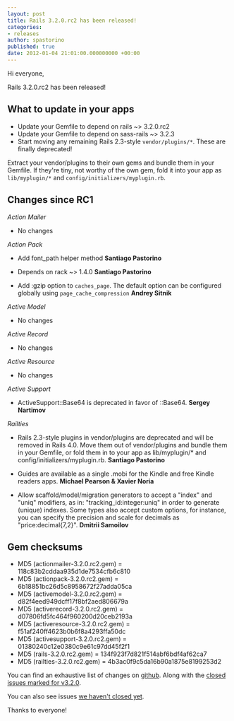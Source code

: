 ```yaml
---
layout: post
title: Rails 3.2.0.rc2 has been released!
categories:
- releases
author: spastorino
published: true
date: 2012-01-04 21:01:00.000000000 +00:00
---
```

Hi everyone,

Rails 3.2.0.rc2 has been released!

## What to update in your apps

* Update your Gemfile to depend on rails ~> 3.2.0.rc2
* Update your Gemfile to depend on sass-rails ~> 3.2.3
* Start moving any remaining Rails 2.3-style `vendor/plugins/*`. These are finally deprecated!

Extract your vendor/plugins to their own gems and bundle them in your Gemfile. If they're tiny, not worthy of the own gem, fold it into your app as `lib/myplugin/*` and `config/initializers/myplugin.rb`.


## Changes since RC1

*Action Mailer*

* No changes


*Action Pack*

*   Add font_path helper method **Santiago Pastorino**

*   Depends on rack ~> 1.4.0 **Santiago Pastorino**

*   Add :gzip option to `caches_page`. The default option can be configured globally using `page_cache_compression` **Andrey Sitnik**


*Active Model*

* No changes


*Active Record*

* No changes


*Active Resource*

* No changes


*Active Support*

*   ActiveSupport::Base64 is deprecated in favor of ::Base64. **Sergey Nartimov**


*Railties*

*   Rails 2.3-style plugins in vendor/plugins are deprecated and will be removed in Rails 4.0. Move them out of vendor/plugins and bundle them in your Gemfile, or fold them in to your app as lib/myplugin/* and config/initializers/myplugin.rb. **Santiago Pastorino**

*   Guides are available as a single .mobi for the Kindle and free Kindle readers apps. **Michael Pearson & Xavier Noria**

*   Allow scaffold/model/migration generators to accept a "index" and "uniq" modifiers, as in: "tracking_id:integer:uniq" in order to generate (unique) indexes. Some types also accept custom options, for instance, you can specify the precision and scale for decimals as "price:decimal{7,2}". **Dmitrii Samoilov**


## Gem checksums

* MD5 (actionmailer-3.2.0.rc2.gem) = 118c83b2cddaa935d1de7534cfb6c810
* MD5 (actionpack-3.2.0.rc2.gem) = 6b18851bc26d5c8958672f27adda05ca
* MD5 (activemodel-3.2.0.rc2.gem) = d82f4eed949dcff17f8bf2aed806679a
* MD5 (activerecord-3.2.0.rc2.gem) = d07806fd5fc464f960200d20ceb2193a
* MD5 (activeresource-3.2.0.rc2.gem) = f51af240ff4623b0b6f8a4293ffa50dc
* MD5 (activesupport-3.2.0.rc2.gem) = 01380240c12e0380c9e61c97dd45f2f1
* MD5 (rails-3.2.0.rc2.gem) = 134f923f7d821f514abf6bdf4af62ca7
* MD5 (railties-3.2.0.rc2.gem) = 4b3ac0f9c5da16b90a1875e8199253d2

You can find an exhaustive list of changes on [github](https://github.com/rails/rails/compare/v3.2.0.rc1...v3.2.0.rc2). Along with the [closed issues marked for v3.2.0](https://github.com/rails/rails/issues?milestone=3&state=closed).

You can also see issues [we haven't closed yet](https://github.com/rails/rails/issues?milestone=3&state=open).

Thanks to everyone!